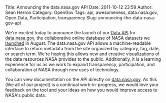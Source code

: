 Title: Announcing the data.nasa.gov API
Date: 2011-10-12 23:59
Author: Sean Herron
Category: OpenGov
Tags: api, awesomeness, data.nasa.gov, Open Data, Participation, transparency
Slug: announcing-the-data-nasa-gov-api

We're excited today to announce the launch of our [Data API][] for
[data.nasa.gov][], the collaborative online database of NASA datasets we
[launched][] in August. The data.nasa.gov API allows a machine-readable
interface to return metadata from the site organized by category, tag,
date, or search term. We're hoping this allows new and creative
visualizations of the data resources NASA provides to the public.
Additionally, it is a learning experience for us as we work to expand
transparency, participation, and collaboration at NASA through new uses
of technology.

You can view documentation on the API directly on [data.nasa.gov][1]. As
this (like all of our project) is a continual work-in-progress, we would
love your feedback on the tool and your ideas on how you would improve
access to NASA's public data.

  [Data API]: http://data.nasa.gov/api-info/
  [data.nasa.gov]: http://data.nasa.gov
  [launched]: https://open.nasa.gov/blog/2011/08/30/introducing-data-nasa-gov/
  [1]: http://data.nasa.gov/api-info
